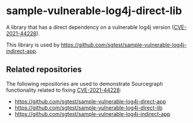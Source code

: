 # sample-vulnerable-log4j-direct-lib

A library that has a direct dependency on a vulnerable log4j version ([CVE-2021-44228](https://nvd.nist.gov/vuln/detail/CVE-2021-44228)).

This library is used by https://github.com/sgtest/sample-vulnerable-log4j-indirect-app.

## Related repositories

The following repositories are used to demonstrate Sourcegraph functionality related to fixing [CVE-2021-44228](https://nvd.nist.gov/vuln/detail/CVE-2021-44228):

- https://github.com/sgtest/sample-vulnerable-log4j-direct-app
- https://github.com/sgtest/sample-vulnerable-log4j-direct-lib
- https://github.com/sgtest/sample-vulnerable-log4j-indirect-app